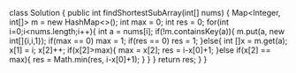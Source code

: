 class Solution {
public int findShortestSubArray(int[] nums) {
Map<Integer, int[]> m = new HashMap<>();
int max = 0;
int res = 0;
for(int i=0;i<nums.length;i++){
int a = nums[i];
if(!m.containsKey(a)){
m.put(a, new int[]{i,i,1});
if(max == 0) max = 1;
if(res == 0) res = 1;
}else{
int []x = m.get(a);
x[1] = i;
x[2]++;
if(x[2]>max){
max = x[2];
res = i-x[0]+1;
}else if(x[2] == max){
res = Math.min(res, i-x[0]+1);
}
}
}
return res;
}
}